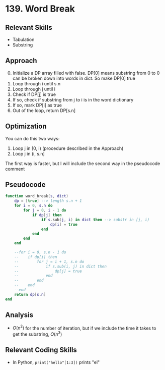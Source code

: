 # 139. Word Break

## Relevant Skills

- Tabulation
- Substring

## Approach

0. Initialize a DP array filled with false.
    DP[0] means substring from 0 to 0 can be broken down into words in dict.
    So make DP[0] true
0. Loop through i until s.n
0. Loop through j until i
0. Check if DP[j] is true
0. If so, check if substring from j to i is in the word dictionary
0. If so, mark DP[i] as true
0. Out of the loop, return DP[s.n]

## Optimization

You can do this two ways:

1. Loop j in [0, i) (procedure described in the Approach)
2. Loop j in (i, s.n]

The first way is faster, but I will include the second way in the pseudocode comment

## Pseudocode

```lua
function word_break(s, dict)
    dp = [true] --> length s.n + 1
    for i = 0, s.n do
        for j = 0, i - 1 do
            if dp[j] then
                if s.sub(j, i) in dict then --> substr in [j, i)
                    dp[i] = true
                end
            end
        end
    end

    --for i = 0, s.n - 1 do
    --    if dp[i] then
    --        for j = i + 1, s.n do
    --            if s.sub(i, j) in dict then
    --                dp[j] = true
    --            end
    --        end
    --    end
    --end
    return dp[s.n]
end
```

## Analysis

- $O(n^{2})$ for the number of iteration, but if we include the time it takes to get the substring, $O(n^{3})$

## Relevant Coding Skills

- In Python, `print("hello"[1:3])` prints "el"

